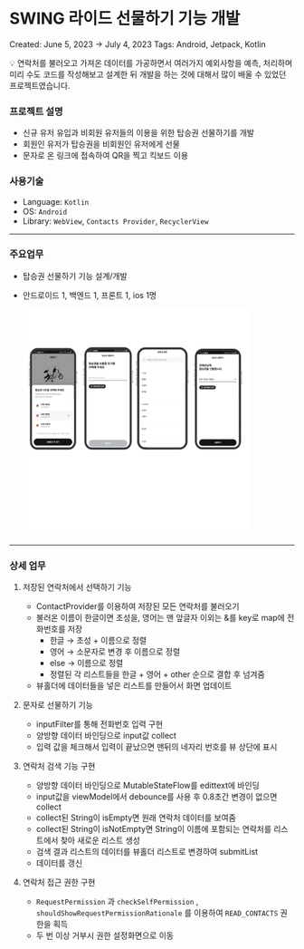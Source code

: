 # SWING 라이드 선물하기 기능 개발

Created: June 5, 2023 → July 4, 2023
Tags: Android, Jetpack, Kotlin

<aside>
💡 연락처를 불러오고 가져온 데이터를 가공하면서 여러가지 예외사항을 예측, 처리하며 미리 수도 코드를 작성해보고 설계한 뒤 개발을 하는 것에 대해서 많이 배울 수 있었던 프로젝트였습니다.

</aside>

### 프로젝트 설명

- 신규 유저 유입과 비회원 유저들의 이용을 위한 탑승권 선물하기를 개발
- 회원인 유저가 탑승권을 비회원인 유저에게 선물
- 문자로 온 링크에 접속하여 QR을 찍고 킥보드 이용

### 사용기술

- Language: `Kotlin`
- OS: `Android`
- Library: `WebView`, `Contacts Provider`, `RecyclerView`

---

### 주요업무

- 탑승권 선물하기 기능 설계/개발
- 안드로이드 1, 백엔드 1, 프론트 1, ios 1명
    
    <img src="gift_ride_pic/ride_gift.png" width="400" height="400">


---

### 상세 업무

1. 저장된 연락처에서 선택하기 기능
    - ContactProvider를 이용하여 저장된 모든 연락처를 불러오기
    - 불러온 이름이 한글이면 초성을, 영어는 맨 앞글자 이외는 &를 key로 map에 전화번호를 저장
        - 한글 → 초성 + 이름으로 정렬
        - 영어 → 소문자로 변경 후 이름으로 정렬
        - else → 이름으로  정렬
        - 정렬된 각 리스트들을 한글 + 영어 + other 순으로 결합 후 넘겨줌
    - 뷰홀더에 데이터들을 넣은 리스트를 만들어서 화면 업데이트
    
2. 문자로 선물하기 기능 
    - inputFilter를 통해 전화번호 입력 구현
    - 양방향 데이터 바인딩으로 input값 collect
    - 입력 값을 체크해서 입력이 끝났으면 맨뒤의 네자리 번호를 뷰 상단에 표시
    
3. 연락처 검색 기능 구현
    - 양방향 데이터 바인딩으로 MutableStateFlow를 edittext에 바인딩
    - input값을 viewModel에서 debounce를 사용 후 0.8초간 변경이 없으면 collect
    - collect된 String이 isEmpty면 원래 연락처 데이터를 보여줌
    - collect된 String이 isNotEmpty면 String이 이름에 포함되는 연락처를 리스트에서 찾아 새로운 리스트 생성
    - 검색 결과 리스트의 데이터를 뷰홀더 리스트로 변경하여 submitList
    - 데이터를 갱신
    
4. 연락처 접근 권한 구현
    - `RequestPermission` 과 `checkSelfPermission` , `shouldShowRequestPermissionRationale` 를 이용하여 `READ_CONTACTS` 권한을 획득
    - 두 번 이상 거부시 권한 설정화면으로 이동
